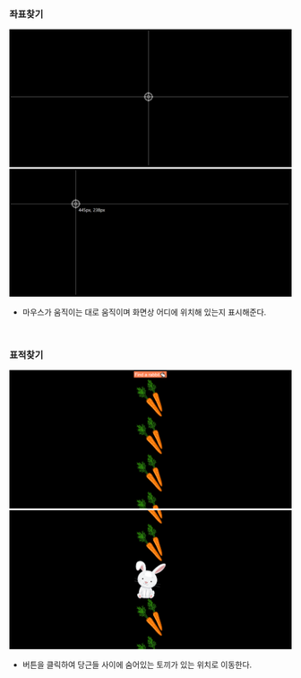 
### 좌표찾기

<img src='https://github.com/dmswnlee/web-browser/blob/main/img/01.png?raw=true' alt='coordinates' />
<img src='https://github.com/dmswnlee/web-browser/blob/main/img/02.png?raw=true' alt='coordinates' />

- 마우스가 움직이는 대로 움직이며 화면상 어디에 위치해 있는지 표시해준다.

<br>

### 표적찾기

<img src='https://github.com/dmswnlee/web-browser/blob/main/img/03.PNG?raw=true' alt='scroll' />
<img src='https://github.com/dmswnlee/web-browser/blob/main/img/04.PNG?raw=true' alt='scroll' />

- 버튼을 클릭하여 당근들 사이에 숨어있는 토끼가 있는 위치로 이동한다.





